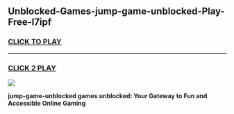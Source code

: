 
## Unblocked-Games-jump-game-unblocked-Play-Free-l7ipf
<h3>
<a href="https://premium76.site?title=jump-game-unblocked&ref=21A">CLICK TO PLAY</a></h3>
<hr>

<h3>
<a href="https://premium76.site?title=jump-game-unblocked&ref=21A">CLICK 2 PLAY</a>
  
</h3>

<a href="https://premium76.site?title=jump-game-unblocked&ref=21A"><img src="https://clearcache.store/games.png"></a>


**jump-game-unblocked games unblocked: Your Gateway to Fun and Accessible Online Gaming**
